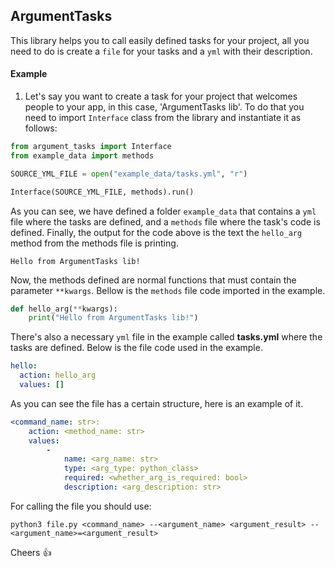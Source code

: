 ## ArgumentTasks

This library helps you to call easily defined tasks for your project, all you need to do is create a `file` for your tasks and a `yml` with their description.

#### Example

1. Let's say you want to create a task for your project that welcomes people to your app, in this case, 'ArgumentTasks lib'. To do that you need to import `Interface` class from the library and instantiate it as follows:

```py
from argument_tasks import Interface
from example_data import methods

SOURCE_YML_FILE = open("example_data/tasks.yml", "r")

Interface(SOURCE_YML_FILE, methods).run()
```

As you can see, we have defined a folder `example_data` that contains a `yml` file where the tasks are defined, and a `methods` file where the task's code is defined. Finally, the output for the code above is the text the `hello_arg` method from the methods file is printing.

```
Hello from ArgumentTasks lib!
```

Now, the methods defined are normal functions that must contain the parameter `**kwargs`. Bellow is the `methods` file code imported in the example.

```py
def hello_arg(**kwargs):
    print("Hello from ArgumentTasks lib!")
```

There's also a necessary `yml` file in the example called **tasks.yml** where the tasks are defined. Below is the file code used in the example.

```yml
hello:
  action: hello_arg
  values: []
```

As you can see the file has a certain structure, here is an example of it.

```yml
<command_name: str>:
    action: <method_name: str>
    values:
        -
            name: <arg_name: str>
            type: <arg_type: python_class>
            required: <whether_arg_is_required: bool>
            description: <arg_description: str>
```

For calling the file you should use:

```
python3 file.py <command_name> --<argument_name> <argument_result> --<argument_name>=<argument_result>
```

Cheers 👍